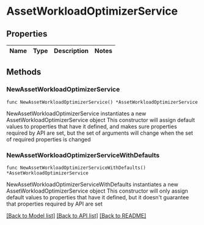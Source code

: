 # AssetWorkloadOptimizerService

## Properties

Name | Type | Description | Notes
------------ | ------------- | ------------- | -------------

## Methods

### NewAssetWorkloadOptimizerService

`func NewAssetWorkloadOptimizerService() *AssetWorkloadOptimizerService`

NewAssetWorkloadOptimizerService instantiates a new AssetWorkloadOptimizerService object
This constructor will assign default values to properties that have it defined,
and makes sure properties required by API are set, but the set of arguments
will change when the set of required properties is changed

### NewAssetWorkloadOptimizerServiceWithDefaults

`func NewAssetWorkloadOptimizerServiceWithDefaults() *AssetWorkloadOptimizerService`

NewAssetWorkloadOptimizerServiceWithDefaults instantiates a new AssetWorkloadOptimizerService object
This constructor will only assign default values to properties that have it defined,
but it doesn't guarantee that properties required by API are set


[[Back to Model list]](../README.md#documentation-for-models) [[Back to API list]](../README.md#documentation-for-api-endpoints) [[Back to README]](../README.md)


